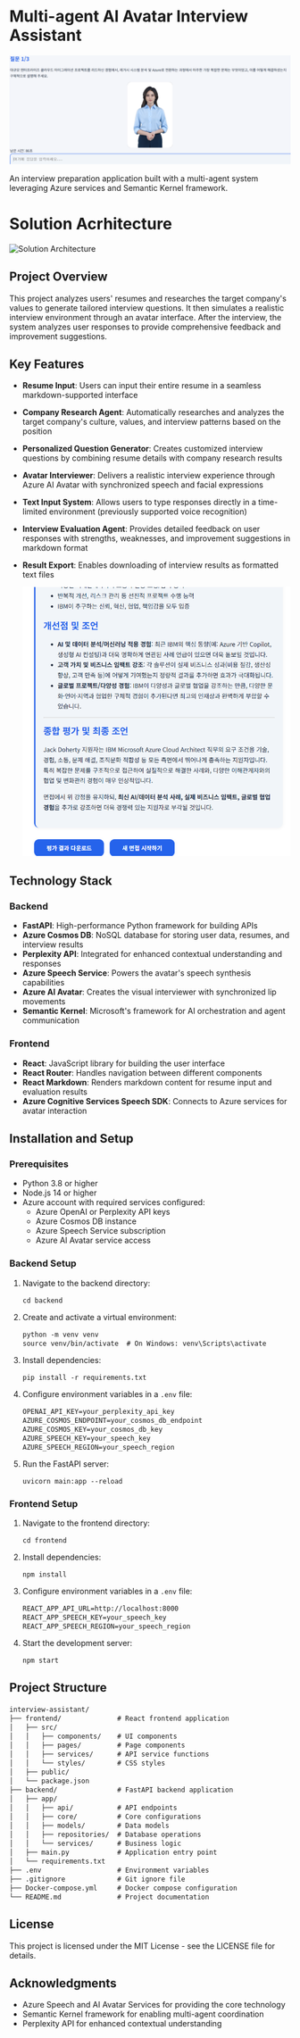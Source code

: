 # Multi-agent AI Avatar Interview Assistant

<p align="center"> <img src="https://github.com/weg-9000/image/blob/main/%EC%8A%A4%ED%81%AC%EB%A6%B0%EC%83%B7%202025-04-29%20153209.png" alt="Interview Assistant Interface"> </p>
  


An interview preparation application built with a multi-agent system leveraging Azure services and Semantic Kernel framework.

# Solution Acrhitecture
![Solution Architecture](https://github.com/weg-9000/Multi-agent-AI-Avatar-Interview-Assistant/blob/main/Solution_architecture.drawio.svg)

## Project Overview

This project analyzes users' resumes and researches the target company's values to generate tailored interview questions. It then simulates a realistic interview environment through an avatar interface. After the interview, the system analyzes user responses to provide comprehensive feedback and improvement suggestions.

## Key Features

- **Resume Input**: Users can input their entire resume in a seamless markdown-supported interface
- **Company Research Agent**: Automatically researches and analyzes the target company's culture, values, and interview patterns based on the position
- **Personalized Question Generator**: Creates customized interview questions by combining resume details with company research results
- **Avatar Interviewer**: Delivers a realistic interview experience through Azure AI Avatar with synchronized speech and facial expressions
- **Text Input System**: Allows users to type responses directly in a time-limited environment (previously supported voice recognition)
- **Interview Evaluation Agent**: Provides detailed feedback on user responses with strengths, weaknesses, and improvement suggestions in markdown format
- **Result Export**: Enables downloading of interview results as formatted text files


  <p align="center"> <img src="https://github.com/weg-9000/image/blob/main/%EC%8A%A4%ED%81%AC%EB%A6%B0%EC%83%B7%202025-04-29%20153824.png" alt="Interview Evaluation Results"> </p>


## Technology Stack

### Backend

- **FastAPI**: High-performance Python framework for building APIs
- **Azure Cosmos DB**: NoSQL database for storing user data, resumes, and interview results
- **Perplexity API**: Integrated for enhanced contextual understanding and responses
- **Azure Speech Service**: Powers the avatar's speech synthesis capabilities
- **Azure AI Avatar**: Creates the visual interviewer with synchronized lip movements
- **Semantic Kernel**: Microsoft's framework for AI orchestration and agent communication

### Frontend

- **React**: JavaScript library for building the user interface
- **React Router**: Handles navigation between different components
- **React Markdown**: Renders markdown content for resume input and evaluation results
- **Azure Cognitive Services Speech SDK**: Connects to Azure services for avatar interaction


## Installation and Setup

### Prerequisites

- Python 3.8 or higher
- Node.js 14 or higher
- Azure account with required services configured:
  - Azure OpenAI or Perplexity API keys
  - Azure Cosmos DB instance
  - Azure Speech Service subscription
  - Azure AI Avatar service access

### Backend Setup

1. Navigate to the backend directory:
   ```
   cd backend
   ```

2. Create and activate a virtual environment:
   ```
   python -m venv venv
   source venv/bin/activate  # On Windows: venv\Scripts\activate
   ```

3. Install dependencies:
   ```
   pip install -r requirements.txt
   ```

4. Configure environment variables in a `.env` file:
   ```
   OPENAI_API_KEY=your_perplexity_api_key
   AZURE_COSMOS_ENDPOINT=your_cosmos_db_endpoint
   AZURE_COSMOS_KEY=your_cosmos_db_key
   AZURE_SPEECH_KEY=your_speech_key
   AZURE_SPEECH_REGION=your_speech_region
   ```

5. Run the FastAPI server:
   ```
   uvicorn main:app --reload
   ```

### Frontend Setup

1. Navigate to the frontend directory:
   ```
   cd frontend
   ```

2. Install dependencies:
   ```
   npm install
   ```

3. Configure environment variables in a `.env` file:
   ```
   REACT_APP_API_URL=http://localhost:8000
   REACT_APP_SPEECH_KEY=your_speech_key
   REACT_APP_SPEECH_REGION=your_speech_region
   ```

4. Start the development server:
   ```
   npm start
   ```

## Project Structure

```
interview-assistant/
├── frontend/              # React frontend application
│   ├── src/
│   │   ├── components/    # UI components
│   │   ├── pages/         # Page components
│   │   ├── services/      # API service functions
│   │   └── styles/        # CSS styles
│   ├── public/
│   └── package.json
├── backend/               # FastAPI backend application
│   ├── app/
│   │   ├── api/           # API endpoints
│   │   ├── core/          # Core configurations
│   │   ├── models/        # Data models
│   │   ├── repositories/  # Database operations
│   │   └── services/      # Business logic
│   ├── main.py            # Application entry point
│   └── requirements.txt
├── .env                   # Environment variables
├── .gitignore             # Git ignore file
├── Docker-compose.yml     # Docker compose configuration
└── README.md              # Project documentation
```

## License

This project is licensed under the MIT License - see the LICENSE file for details.

## Acknowledgments

- Azure Speech and AI Avatar Services for providing the core technology
- Semantic Kernel framework for enabling multi-agent coordination
- Perplexity API for enhanced contextual understanding
